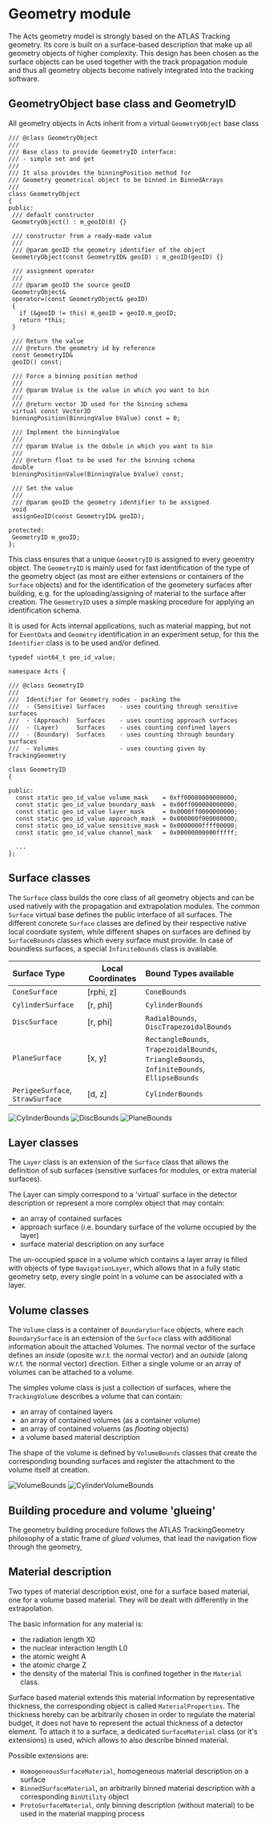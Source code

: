 # Geometry module

The Acts geometry model is strongly based on the ATLAS Tracking geometry. Its core is built on a surface-based description that make up all geometry objects of higher complexity. This design has been chosen as the surface objects can be used together with the track propagation module and thus all geometry objects become natively integrated into the tracking software.

## GeometryObject base class and GeometryID

All geometry objects in Acts inherit from a virtual `GeometryObject` base class

    /// @class GeometryObject
    ///
    /// Base class to provide GeometryID interface:
    /// - simple set and get
    ///
    /// It also provides the binningPosition method for
    /// Geometry geometrical object to be binned in BinnedArrays
    ///
    class GeometryObject
    {
    public:
     /// default constructor
     GeometryObject() : m_geoID(0) {}
    
     /// constructor from a ready-made value
     ///
     /// @param geoID the geometry identifier of the object
     GeometryObject(const GeometryID& geoID) : m_geoID(geoID) {}
    
     /// assignment operator
     ///
     /// @param geoID the source geoID
     GeometryObject&
     operator=(const GeometryObject& geoID)
     {
       if (&geoID != this) m_geoID = geoID.m_geoID;
       return *this;
     }
    
     /// Return the value
     /// @return the geometry id by reference
     const GeometryID&
     geoID() const;
    
     /// Force a binning position method
     ///
     /// @param bValue is the value in which you want to bin
     ///
     /// @return vector 3D used for the binning schema
     virtual const Vector3D
     binningPosition(BinningValue bValue) const = 0;
    
     /// Implement the binningValue
     ///
     /// @param bValue is the dobule in which you want to bin
     ///
     /// @return float to be used for the binning schema
     double
     binningPositionValue(BinningValue bValue) const;
    
     /// Set the value
     ///
     /// @param geoID the geometry identifier to be assigned
     void
     assignGeoID(const GeometryID& geoID);
    
    protected:
     GeometryID m_geoID;
    };

This class ensures that a unique `GeometryID` is assigned to every geoemtry object. The `GeometryID` is mainly used for fast identification of the type of the geometry object (as most are either extensions or containers of the `Surface` objects) and for
the identification of the geometery surfaces after building, e.g. for the uploading/assigning of material to the surface after creation. The `GeometryID` uses a simple masking procedure for applying an identification schema.

It is used for Acts internal applications, such as material mapping, but not for `EventData` and `Geometry` identification in an experiment setup, for this the `Identifier` class is to be used and/or defined.

    typedef uint64_t geo_id_value;
    
    namespace Acts {
    
    /// @class GeometryID
    ///
    ///  Identifier for Geometry nodes - packing the
    ///  - (Sensitive) Surfaces    - uses counting through sensitive surfaces
    ///  - (Approach)  Surfaces    - uses counting approach surfaces
    ///  - (Layer)     Surfaces    - uses counting confined layers
    ///  - (Boundary)  Surfaces    - uses counting through boundary surfaces
    ///  - Volumes                 - uses counting given by TrackingGeometry

    class GeometryID
    {
    
    public:
      const static geo_id_value volume_mask    = 0xff00000000000000;
      const static geo_id_value boundary_mask  = 0x00ff000000000000;
      const static geo_id_value layer_mask     = 0x0000ff0000000000;
      const static geo_id_value approach_mask  = 0x000000f000000000;
      const static geo_id_value sensitive_mask = 0x0000000ffff00000;
      const static geo_id_value channel_mask   = 0x00000000000fffff;
    
      ...
    };
        

## Surface classes

The `Surface` class builds the core class of all geometry objects and can be used natively with the propagation and extrapolation modules. The common `Surface` virtual base defines the public interface of all surfaces. The different concrete `Surface` classes are defined by their respective native local coordiate system, while different shapes on surfaces are defined by `SurfaceBounds` classes which every surface must provide. In case of boundless surfaces, a special `InfiniteBounds` class is available.

| Surface Type | Local Coordinates | Bound Types available |
|:------------------|---------------|:------|
| `ConeSurface`     | [rphi, z] | `ConeBounds` |
| `CylinderSurface` | [r, phi] | `CylinderBounds` |
| `DiscSurface`     | [r, phi] | `RadialBounds`, `DiscTrapezoidalBounds` |
| `PlaneSurface`    | [x, y] | `RectangleBounds`, `TrapezoidalBounds`, `TriangleBounds`, `InfiniteBounds`, `EllipseBounds` |
| `PerigeeSurface`, `StrawSurface`  | [d, z] | `CylinderBounds` |


![CylinderBounds](figures/geometry/CylinderBounds.png)
![DiscBounds](figures/geometry/DiscBounds.png)
![PlaneBounds](figures/geometry/PlaneBounds.png)


## Layer classes

The `Layer` class is an extension of the `Surface` class that allows the definition of sub surfaces (sensitive surfaces for modules, or extra material surfaces).

The Layer can simply correspond to a 'virtual' surface in the detector description or represent a more complex object that may contain:

* an array of contained surfaces
* approach surface (i.e. boundary surface of the volume occupied by the layer)
* surface material description on any surface
   
The un-occupied space in a volume which contains a layer array is filled with objects of type `NavigationLayer`, which allows that in a fully static geometry setp, every single point in a volume can be associated with a layer.

## Volume classes

The `Volume` class is a container of `BoundarySurface` objects, where each `BoundarySurface` is an extension of the `Surface` class with additional information abouit the attached Volumes. The normal vector of the surface defines an *inside* (oposite w.r.t. the normal vector) and an *outside* (along w.r.t. the normal vector) direction. Either a single volume or an array of volumes can be attached to a volume.

The simples volume class is just a collection of surfaces, where the `TrackingVolume` describes a volume that can contain:

* an array of contained layers
* an array of contained volumes (as a container volume)
* an array of contained voluems (as *floating* objects)
* a volume based material description
   
The shape of the volume is defined by `VolumeBounds` classes that create the corresponding bounding surfaces and register the attachment to the volume itself at creation.

![VolumeBounds](figures/geometry/VolumeBounds.png)
![CylinderVolumeBounds](figures/geometry/CylinderVolumeBounds.png)

## Building procedure and volume 'glueing'

The geometry building procedure follows the ATLAS TrackingGeometry philosophy of a static frame of *glued* volumes,
that lead the navigation flow through the geometry, 


## Material description

Two types of material description exist, one for a surface based material, one for a volume based material. They will be dealt with differently in the extrapolation.

The basic information for any material is:

* the radiation length X0 
* the nuclear interaction length L0
* the atomic weight A
* the atomic charge Z
* the density of the material
This is confined together in the `Material` class.

Surface based material extends this material information by representative thickness, the corresponding object is called `MaterialProperties`. The thickness hereby can be arbitrarily chosen in order to regulate the material budget, it does not have to represent the actual thickness of a detector element. To attach it to a surface, a dedicated `SurfaceMaterial` class (or it's extensions) is used, which allows to also describe binned material.

Possible extensions are:

 * `HomogeneousSurfaceMaterial`, homogeneous material description on a surface
 * `BinnedSurfaceMaterial`, an arbitrarily binned material description with a corresponding `BinUtility` object
 * `ProtoSurfaceMaterial`, only binning description (without material) to be used in the material mapping process

